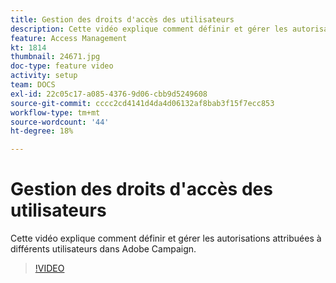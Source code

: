 ```yaml
---
title: Gestion des droits d'accès des utilisateurs
description: Cette vidéo explique comment définir et gérer les autorisations attribuées à différents utilisateurs dans Adobe Campaign.
feature: Access Management
kt: 1814
thumbnail: 24671.jpg
doc-type: feature video
activity: setup
team: DOCS
exl-id: 22c05c17-a085-4376-9d06-cbb9d5249608
source-git-commit: cccc2cd4141d4da4d06132af8bab3f15f7ecc853
workflow-type: tm+mt
source-wordcount: '44'
ht-degree: 18%

---
```


# Gestion des droits d&#39;accès des utilisateurs

Cette vidéo explique comment définir et gérer les autorisations attribuées à différents utilisateurs dans Adobe Campaign.

>[!VIDEO](https://video.tv.adobe.com/v/24671?quality=12)
